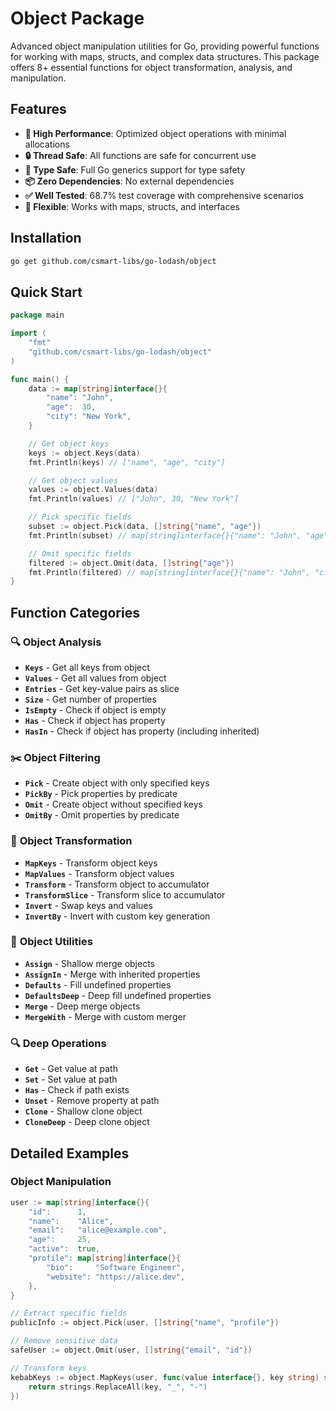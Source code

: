 # Object Package

Advanced object manipulation utilities for Go, providing powerful functions for working with maps, structs, and complex data structures. This package offers 8+ essential functions for object transformation, analysis, and manipulation.

## Features

- **🚀 High Performance**: Optimized object operations with minimal allocations
- **🔒 Thread Safe**: All functions are safe for concurrent use
- **🎯 Type Safe**: Full Go generics support for type safety
- **📦 Zero Dependencies**: No external dependencies
- **✅ Well Tested**: 68.7% test coverage with comprehensive scenarios
- **🔄 Flexible**: Works with maps, structs, and interfaces

## Installation

```bash
go get github.com/csmart-libs/go-lodash/object
```

## Quick Start

```go
package main

import (
    "fmt"
    "github.com/csmart-libs/go-lodash/object"
)

func main() {
    data := map[string]interface{}{
        "name": "John",
        "age":  30,
        "city": "New York",
    }

    // Get object keys
    keys := object.Keys(data)
    fmt.Println(keys) // ["name", "age", "city"]

    // Get object values
    values := object.Values(data)
    fmt.Println(values) // ["John", 30, "New York"]

    // Pick specific fields
    subset := object.Pick(data, []string{"name", "age"})
    fmt.Println(subset) // map[string]interface{}{"name": "John", "age": 30}

    // Omit specific fields
    filtered := object.Omit(data, []string{"age"})
    fmt.Println(filtered) // map[string]interface{}{"name": "John", "city": "New York"}
}
```

## Function Categories

### 🔍 **Object Analysis**
- **`Keys`** - Get all keys from object
- **`Values`** - Get all values from object
- **`Entries`** - Get key-value pairs as slice
- **`Size`** - Get number of properties
- **`IsEmpty`** - Check if object is empty
- **`Has`** - Check if object has property
- **`HasIn`** - Check if object has property (including inherited)

### ✂️ **Object Filtering**
- **`Pick`** - Create object with only specified keys
- **`PickBy`** - Pick properties by predicate
- **`Omit`** - Create object without specified keys
- **`OmitBy`** - Omit properties by predicate

### 🔄 **Object Transformation**
- **`MapKeys`** - Transform object keys
- **`MapValues`** - Transform object values
- **`Transform`** - Transform object to accumulator
- **`TransformSlice`** - Transform slice to accumulator
- **`Invert`** - Swap keys and values
- **`InvertBy`** - Invert with custom key generation

### 🎯 **Object Utilities**
- **`Assign`** - Shallow merge objects
- **`AssignIn`** - Merge with inherited properties
- **`Defaults`** - Fill undefined properties
- **`DefaultsDeep`** - Deep fill undefined properties
- **`Merge`** - Deep merge objects
- **`MergeWith`** - Merge with custom merger

### 🔍 **Deep Operations**
- **`Get`** - Get value at path
- **`Set`** - Set value at path
- **`Has`** - Check if path exists
- **`Unset`** - Remove property at path
- **`Clone`** - Shallow clone object
- **`CloneDeep`** - Deep clone object

## Detailed Examples

### Object Manipulation
```go
user := map[string]interface{}{
    "id":      1,
    "name":    "Alice",
    "email":   "alice@example.com",
    "age":     25,
    "active":  true,
    "profile": map[string]interface{}{
        "bio":     "Software Engineer",
        "website": "https://alice.dev",
    },
}

// Extract specific fields
publicInfo := object.Pick(user, []string{"name", "profile"})

// Remove sensitive data
safeUser := object.Omit(user, []string{"email", "id"})

// Transform keys
kebabKeys := object.MapKeys(user, func(value interface{}, key string) string {
    return strings.ReplaceAll(key, "_", "-")
})
```